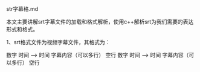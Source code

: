 


str字幕格.md

本文主要讲解srt字幕文件的加载和格式解析，使用c++解析srt为我们需要的表达形式和格式。

1、srt格式文件为视频字幕文件，其格式为：

数字
时间 --> 时间
字幕内容（可以多行）
空行
数字
时间 --> 时间
字幕内容（可以多行）
空行
